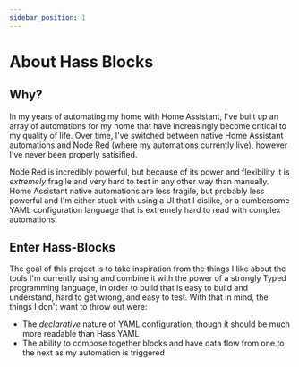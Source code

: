 ```yaml
---
sidebar_position: 1
---
```


# About Hass Blocks

## Why?

In my years of automating my home with Home Assistant, I've built up an array of automations for my home that have increasingly become critical to my quality of life. Over time, I've switched between native Home Assistant automations and Node Red (where my automations currently live), however I've never been properly satisified.

Node Red is incredibly powerful, but because of its power and flexibility it is _extremely_ fragile and very hard to test in any other way than manually. Home Assistant native automations are less fragile, but probably less powerful and I'm either stuck with using a UI that I dislike, or a cumbersome YAML configuration language that is extremely hard to read with complex automations.

## Enter Hass-Blocks

The goal of this project is to take inspiration from the things I like about the tools I'm currently using and combine it with the power of a strongly Typed programming language, in order to build that is easy to build and understand, hard to get wrong, and easy to test. With that in mind, the things I don't want to throw out were:

- The _declarative_ nature of YAML configuration, though it should be much more readable than Hass YAML
- The ability to compose together blocks and have data flow from one to the next as my automation is triggered
